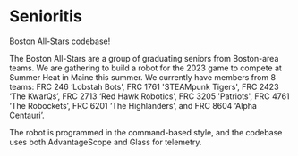 # Senioritis
Boston All-Stars codebase!

The Boston All-Stars are a group of graduating seniors from Boston-area teams. We are gathering to build a robot for the 2023 game to compete at Summer Heat in Maine this summer. We currently have members from 8 teams:
FRC 246 ‘Lobstah Bots’,
FRC 1761 'STEAMpunk Tigers',
FRC 2423 ‘The KwarQs’,
FRC 2713 ‘Red Hawk Robotics’,
FRC 3205 'Patriots',
FRC 4761 ‘The Robockets’,
FRC 6201 ‘The Highlanders’,
and FRC 8604 ‘Alpha Centauri’.

The robot is programmed in the command-based style, and the codebase uses both AdvantageScope and Glass for telemetry.
